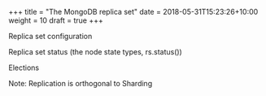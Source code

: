 +++
title = "The MongoDB replica set"
date =  2018-05-31T15:23:26+10:00
weight = 10
draft = true
+++

Replica set configuration

Replica set status (the node state types, rs.status())

Elections

Note: Replication is orthogonal to Sharding
